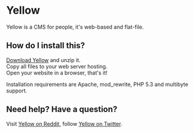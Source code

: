 Yellow
======

Yellow is a CMS for people, it's web-based and flat-file.

How do I install this?
----------------------
[Download Yellow](https://github.com/markseu/yellowcms/archive/master.zip) and unzip it.  
Copy all files to your web server hosting.  
Open your website in a browser, that's it!

Installation requirements are Apache, mod_rewrite, PHP 5.3 and multibyte support.

Need help? Have a question?
---------------------------
Visit [Yellow on Reddit](http://www.reddit.com/r/yellowcms/), follow [Yellow on Twitter](https://twitter.com/yellowcms).